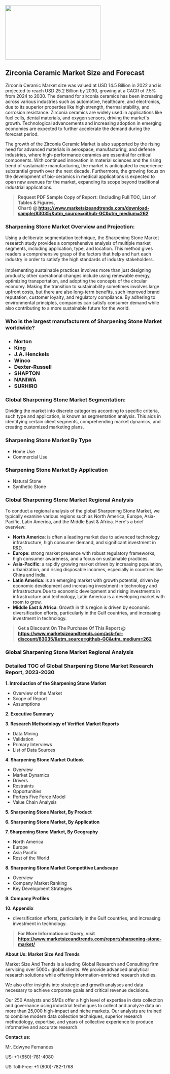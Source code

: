 <p><img class="alignnone size-medium wp-image-20088" src="https://ffe5etoiles.com/wp-content/uploads/2024/12/MST1-300x171.png" alt="" width="300" height="171" /></p><h2>Zirconia Ceramic Market Size and Forecast</h2><p>Zirconia Ceramic Market size was valued at USD 14.5 Billion in 2022 and is projected to reach USD 25.2 Billion by 2030, growing at a CAGR of 7.5% from 2024 to 2030. The demand for zirconia ceramics has been increasing across various industries such as automotive, healthcare, and electronics, due to its superior properties like high strength, thermal stability, and corrosion resistance. Zirconia ceramics are widely used in applications like fuel cells, dental materials, and oxygen sensors, driving the market's growth. Technological advancements and increasing adoption in emerging economies are expected to further accelerate the demand during the forecast period.</p><p>The growth of the Zirconia Ceramic Market is also supported by the rising need for advanced materials in aerospace, manufacturing, and defense industries, where high-performance ceramics are essential for critical components. With continued innovation in material sciences and the rising trend of sustainable manufacturing, the market is anticipated to experience substantial growth over the next decade. Furthermore, the growing focus on the development of bio-ceramics in medical applications is expected to open new avenues for the market, expanding its scope beyond traditional industrial applications.</p></p><blockquote id="" class=""><strong>Request PDF Sample Copy of Report: (Including Full TOC, List of Tables &amp; Figures, Chart)&nbsp;@&nbsp;<strong><a href="https://www.marketsizeandtrends.com/download-sample/83035/&utm_source=github-GC&utm_medium=262" target="_blank">https://www.marketsizeandtrends.com/download-sample/83035/&utm_source=github-GC&utm_medium=262</a></strong></strong></blockquote><h3 id="" class="">Sharpening Stone Market&nbsp;Overview and Projection:</h3><p id="" class="">Using a deliberate segmentation technique, the Sharpening Stone Market research study provides a comprehensive analysis of multiple market segments, including application, type, and location. This method gives readers a comprehensive grasp of the factors that help and hurt each industry in order to satisfy the high standards of industry stakeholders. <br /> <br />Implementing sustainable practices involves more than just designing products; other operational changes include using renewable energy, optimizing transportation, and adopting the concepts of the circular economy. Making the transition to sustainability sometimes involves large upfront costs, but there are also long-term benefits, such improved brand reputation, customer loyalty, and regulatory compliance. By adhering to environmental principles, companies can satisfy consumer demand while also contributing to a more sustainable future for the world.</p><h3 id="" class="">Who is the largest manufacturers of&nbsp;Sharpening Stone Market worldwide?</h3><h3 class=""><p><ul><li>Norton </li><li> King </li><li> J.A. Henckels </li><li> Winco </li><li> Dexter-Russell </li><li> SHAPTON </li><li> NANIWA </li><li> SURHIRO</li></ul></p></h3><h3 id="" class="">Global&nbsp;Sharpening Stone Market Segmentation:</h3><p id="" class="">Dividing the market into discrete categories according to specific criteria, such type and application, is known as segmentation analysis. This aids in identifying certain client segments, comprehending market dynamics, and creating customized marketing plans.</p><h3 id="" class="">Sharpening Stone Market&nbsp;By Type</h3><p><p><ul><li>Home Use</li><li> Commercial Use</p></li></ul></p></p><h3 id="" class="">Sharpening Stone Market&nbsp;By Application</h3><p class=""><p><ul><li>Natural Stone</li><li> Synthetic Stone</li></ul></p></p><h3 id="" class="">Global Sharpening Stone Market Regional Analysis</h3><p id="" class="">To conduct a regional analysis of the global Sharpening Stone Market, we typically examine various regions such as North America, Europe, Asia-Pacific, Latin America, and the Middle East &amp; Africa. Here's a brief overview:</p><ul><li><strong>North America</strong>: is often a leading market due to advanced technology infrastructure, high consumer demand, and significant investment in R&amp;D.</li><li><strong>Europe</strong>: strong market presence with robust regulatory frameworks, high consumer awareness, and a focus on sustainable practices.</li><li><strong>Asia-Pacific</strong>: a rapidly growing market driven by increasing population, urbanization, and rising disposable incomes, especially in countries like China and India.</li><li><strong>Latin America</strong>: is an emerging market with growth potential, driven by economic development and increasing investment in technology and infrastructure.Due to economic development and rising investments in infrastructure and technology, Latin America is a developing market with room to grow.</li><li><strong>Middle East &amp; Africa</strong>: Growth in this region is driven by economic diversification efforts, particularly in the Gulf countries, and increasing investment in technology.</li></ul><blockquote id="" class=""><strong>Get a Discount On The Purchase Of This Report @ <strong><a href="https://www.marketsizeandtrends.com/ask-for-discount/83035/&utm_source=github-GC&utm_medium=262" target="_blank">https://www.marketsizeandtrends.com/ask-for-discount/83035/&utm_source=github-GC&utm_medium=262</a></strong></strong></blockquote><h3 id="" class="">Global Sharpening Stone Market Regional Analysis</h3><h3 id="" class="">Detailed TOC of Global Sharpening Stone Market Research Report, 2023-2030</h3><p id="" class=""><strong>1. Introduction of the Sharpening Stone Market</strong></p><ul><li>Overview of the Market</li><li>Scope of Report</li><li>Assumptions</li></ul><p id="" class=""><strong>2. Executive Summary</strong></p><p id="" class=""><strong>3. Research Methodology of Verified Market Reports</strong></p><ul><li>Data Mining</li><li>Validation</li><li>Primary Interviews</li><li>List of Data Sources</li></ul><p id="" class=""><strong>4. Sharpening Stone Market Outlook</strong></p><ul><li>Overview</li><li>Market Dynamics</li><li>Drivers</li><li>Restraints</li><li>Opportunities</li><li>Porters Five Force Model</li><li>Value Chain Analysis</li></ul><p id="" class=""><strong>5. Sharpening Stone Market, By Product</strong></p><p id="" class=""><strong>6. Sharpening Stone Market, By Application</strong></p><p id="" class=""><strong>7. Sharpening Stone Market, By Geography</strong></p><ul><li>North America</li><li>Europe</li><li>Asia Pacific</li><li>Rest of the World</li></ul><p id="" class=""><strong>8. Sharpening Stone Market Competitive Landscape</strong></p><ul><li>Overview</li><li>Company Market Ranking</li><li>Key Development Strategies</li></ul><p id="" class=""><strong>9. Company Profiles</strong></p><p id="" class=""><strong>10. Appendix</strong></p><ul><li>diversification efforts, particularly in the Gulf countries, and increasing investment in technology.</li></ul><blockquote id="" class=""><strong>For More Information or Query, visit <strong><strong><a href="https://www.marketsizeandtrends.com/report/sharpening-stone-market/" target="_blank">https://www.marketsizeandtrends.com/report/sharpening-stone-market/</a></strong></strong></strong></blockquote><p id="" class=""><strong>About Us: Market Size And Trends</strong></p><p id="" class="">Market Size And Trends is a leading Global Research and Consulting firm servicing over 5000+ global clients. We provide advanced analytical research solutions while offering information-enriched research studies.</p><p id="" class="">We also offer insights into strategic and growth analyses and data necessary to achieve corporate goals and critical revenue decisions.</p><p id="" class="">Our 250 Analysts and SMEs offer a high level of expertise in data collection and governance using industrial techniques to collect and analyze data on more than 25,000 high-impact and niche markets. Our analysts are trained to combine modern data collection techniques, superior research methodology, expertise, and years of collective experience to produce informative and accurate research.</p><p id="" class=""><strong>Contact us:</strong></p><p id="" class="">Mr. Edwyne Fernandes</p><p id="" class="">US: +1 (650)-781-4080</p><p id="" class="">US Toll-Free: +1 (800)-782-1768</p>
